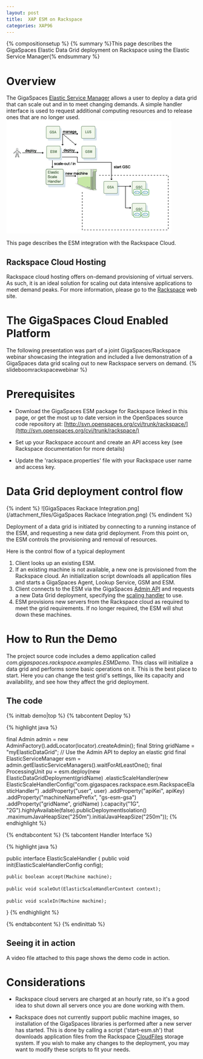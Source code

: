 ```yaml
---
layout: post
title:  XAP ESM on Rackspace
categories: XAP96
---
```


{% compositionsetup %}
{% summary %}This page describes the GigaSpaces Elastic Data Grid deployment on Rackspace using the Elastic Service Manager{% endsummary %}

# Overview

The GigaSpaces [Elastic Service Manager](http://www.gigaspaces.com/wiki/display/XAP71/The+Elastic+Service+Manager) allows a user to deploy a data grid that can scale out and in to meet changing demands. A simple handler interface is used to request additional computing resources and to release ones that are no longer used.
![flow.gif](/attachment_files/flow.gif)
&nbsp;

This page describes the ESM integration with the Rackspace Cloud.

## Rackspace Cloud Hosting

Rackspace cloud hosting offers on-demand provisioning of virtual servers. As such, it is an ideal solution for scaling out data intensive applications to meet demand peaks.
For more information, please go to the [Rackspace](http://www.rackspacecloud.com/cloud_hosting_products/servers) web site.

# The GigaSpaces Cloud Enabled Platform

The following presentation was part of a joint GigaSpaces/Rackspace webinar showcasing the integration and included a live demonstration of a GigaSpaces data grid scaling out to new Rackspace servers on demand.
{% slideboomrackspacewebinar %}

# Prerequisites

- Download the GigaSpaces ESM package for Rackspace linked in this page, or get the most up to date version in the OpenSpaces source code repository at: [http://svn.openspaces.org/cvi/trunk/rackspace/](http://svn.openspaces.org/cvi/trunk/rackspace/)

- Set up your Rackspace account and create an API access key (see Rackspace documentation for more details)

- Update the 'rackspace.properties' file with your Rackspace user name and access key.

# Data Grid deployment control flow

{% indent %}
![GigaSpaces Rackace Integration.png](/attachment_files/GigaSpaces Rackace Integration.png)
{% endindent %}

Deployment of a data grid is initiated by connecting to a running instance of the ESM, and requesting a new data grid deployment. From this point on, the ESM controls the provisioning and removal of resources.

Here is the control flow of a typical deployment

1. Client looks up an existing ESM.
1. If an existing machine is not available, a new one is provisioned from the Rackspace cloud. An initialization script downloads all application files and starts a GigaSpaces Agent, Lookup Service, GSM and ESM.
1. Client connects to the ESM via the GigaSpaces [Admin API](http://www.gigaspaces.com/wiki/display/XAP7/Administration+and+Monitoring+API) and requests a new Data Grid deployment, specifying the [scaling handler](http://www.gigaspaces.com/wiki/display/XAP71/Custom+Elastic+Scale+Handler+Example) to use.
1. ESM provisions new servers from the Rackspace cloud as required to meet the grid requirements. If no longer required, the ESM will shut down these machines.

# How to Run the Demo

The project source code includes a demo application called _com.gigaspaces.rackspace.examples.ESMDemo_. This class will initialize a data grid and performs some basic operations on it. This is the best place to start. Here you can change the test grid's settings, like its capacity and availability, and see how they affect the grid deployment.

## The code

{% inittab demo|top %}
{% tabcontent Deploy %}

{% highlight java %}

final Admin admin = new AdminFactory().addLocator(locator).createAdmin();
final String gridName = "myElasticDataGrid";
// Use the Admin API to deploy an elastic grid
final ElasticServiceManager esm = admin.getElasticServiceManagers().waitForAtLeastOne();
final ProcessingUnit pu = esm.deploy(new ElasticDataGridDeployment(gridName)
.elasticScaleHandler(new ElasticScaleHandlerConfig("com.gigaspaces.rackspace.esm.RackspaceElasticHandler")
.addProperty("user", user)
.addProperty("apiKei", apiKey)
.addProperty("machineNamePrefix", "gs-esm-gsa")
.addProperty("gridName", gridName)
).capacity("1G", "2G").highlyAvailable(false).publicDeploymentIsolation()
.maximumJavaHeapSize("250m").initialJavaHeapSize("250m"));
{% endhighlight %}

{% endtabcontent %}
{% tabcontent Handler Interface %}

{% highlight java %}

public interface ElasticScaleHandler {
    public void init(ElasticScaleHandlerConfig config);

    public boolean accept(Machine machine);

    public void scaleOut(ElasticScaleHandlerContext context);

    public void scaleIn(Machine machine);
}
{% endhighlight %}

{% endtabcontent %}
{% endinittab %}

## Seeing it in action

A video file attached to this page shows the demo code in action.

# Considerations

- Rackspace cloud servers are charged at an hourly rate, so it's a good idea to shut down all servers once you are done working with them.

- Rackspace does not currently support public machine images, so installation of the GigaSpaces libraries is performed after a new server has started. This is done by calling a script ('start-esm.sh') that downloads application files from the Rackspace [CloudFiles](http://www.rackspacecloud.com/cloud_hosting_products/files) storage system.
If you wish to make any changes to the deployment, you may want to modify these scripts to fit your needs.
